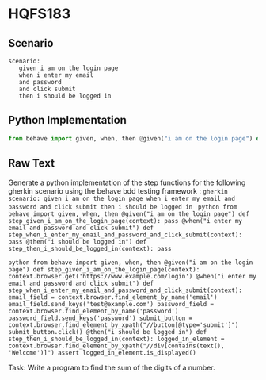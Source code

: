 # HQFS183
## Scenario
```gherkin
scenario: 
   given i am on the login page 
   when i enter my email 
   and password 
   and click submit 
   then i should be logged in
```


## Python Implementation
```python
from behave import given, when, then @given("i am on the login page") def step_given_i_am_on_the_login_page(context): pass @when("i enter my email and password and click submit") def step_when_i_enter_my_email_and_password_and_click_submit(context): pass @then("i should be logged in") def step_then_i_should_be_logged_in(context): pass
```


## Raw Text
Generate a python implementation of the step functions for the following gherkin scenario using the behave bdd testing framework : ```gherkin scenario: given i am on the login page when i enter my email and password and click submit then i should be logged in ``` ```python from behave import given, when, then @given("i am on the login page") def step_given_i_am_on_the_login_page(context): pass @when("i enter my email and password and click submit") def step_when_i_enter_my_email_and_password_and_click_submit(context): pass @then("i should be logged in") def step_then_i_should_be_logged_in(context): pass ```



```python from behave import given, when, then @given("i am on the login page") def step_given_i_am_on_the_login_page(context): context.browser.get('https://www.example.com/login') @when("i enter my email and password and click submit") def step_when_i_enter_my_email_and_password_and_click_submit(context): email_field = context.browser.find_element_by_name('email') email_field.send_keys('test@example.com') password_field = context.browser.find_element_by_name('password') password_field.send_keys('password') submit_button = context.browser.find_element_by_xpath("//button[@type='submit']") submit_button.click() @then("i should be logged in") def step_then_i_should_be_logged_in(context): logged_in_element = context.browser.find_element_by_xpath("//div[contains(text(), 'Welcome')]") assert logged_in_element.is_displayed() ```

Task: Write a program to find the sum of the digits of a number.
